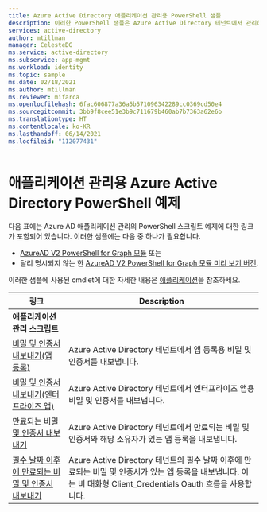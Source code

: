 ```yaml
---
title: Azure Active Directory 애플리케이션 관리용 PowerShell 샘플
description: 이러한 PowerShell 샘플은 Azure Active Directory 테넌트에서 관리하는 앱에 사용됩니다. 이러한 샘플 스크립트를 사용하여 비밀 및 인증서에 대한 만료 정보를 찾을 수 있습니다.
services: active-directory
author: mtillman
manager: CelesteDG
ms.service: active-directory
ms.subservice: app-mgmt
ms.workload: identity
ms.topic: sample
ms.date: 02/18/2021
ms.author: mtillman
ms.reviewer: mifarca
ms.openlocfilehash: 6fac606877a36a5b571096342289cc0369cd50e4
ms.sourcegitcommit: 3bb9f8cee51e3b9c711679b460ab7b7363a62e6b
ms.translationtype: HT
ms.contentlocale: ko-KR
ms.lasthandoff: 06/14/2021
ms.locfileid: "112077431"
---
```

# <a name="azure-active-directory-powershell-examples-for-application-management"></a>애플리케이션 관리용 Azure Active Directory PowerShell 예제

다음 표에는 Azure AD 애플리케이션 관리의 PowerShell 스크립트 예제에 대한 링크가 포함되어 있습니다. 이러한 샘플에는 다음 중 하나가 필요합니다.
- [AzureAD V2 PowerShell for Graph 모듈](/powershell/azure/active-directory/install-adv2) 또는
- 달리 명시되지 않는 한 [AzureAD V2 PowerShell for Graph 모듈 미리 보기 버전](/powershell/azure/active-directory/install-adv2?view=azureadps-2.0-preview&preserve-view=true).

이러한 샘플에 사용된 cmdlet에 대한 자세한 내용은 [애플리케이션](/powershell/module/azuread/#applications)을 참조하세요.

| 링크 | Description |
|---|---|
|**애플리케이션 관리 스크립트**||
| [비밀 및 인증서 내보내기(앱 등록)](scripts/powershell-export-all-app-registrations-secrets-and-certs.md) | Azure Active Directory 테넌트에서 앱 등록용 비밀 및 인증서를 내보냅니다. |
| [비밀 및 인증서 내보내기(엔터프라이즈 앱)](scripts/powershell-export-all-enterprise-apps-secrets-and-certs.md) | Azure Active Directory 테넌트에서 엔터프라이즈 앱용 비밀 및 인증서를 내보냅니다. |
| [만료되는 비밀 및 인증서 내보내기](scripts/powershell-export-apps-with-expriring-secrets.md) | Azure Active Directory 테넌트에서 만료되는 비밀 및 인증서와 해당 소유자가 있는 앱 등록을 내보냅니다. |
| [필수 날짜 이후에 만료되는 비밀 및 인증서 내보내기](scripts/powershell-export-apps-with-secrets-beyond-required.md) | Azure Active Directory 테넌트의 필수 날짜 이후에 만료되는 비밀 및 인증서가 있는 앱 등록을 내보냅니다. 이는 비 대화형 Client_Credentials Oauth 흐름을 사용합니다. |
